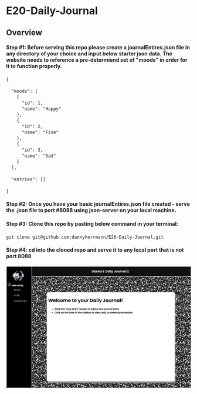 # E20-Daily-Journal

## Overview

#### Step #1: Before serving this repo please create a journalEntires.json file in any directory of your choice and input below starter json data. The website needs to reference a pre-determiend set of "moods" in order for it to function properly. 

```
{

  "moods": [
    {
      "id": 1,
      "name": "Happy"
    },
    {
      "id": 2,
      "name": "Fine"
    },
    {
      "id": 3,
      "name": "Sad"
    }
  ],

  "entries": []

}

```

#### Step #2: Once you have your basic journalEntires.json file created - serve the .json file to port #8088 using json-server on your local machine.

#### Step #3: Clone this repo by pasting below command in your terminal: 
```
git clone git@github.com:dannyherrmann/E20-Daily-Journal.git

```
#### Step #4: cd into the cloned repo and serve it to any local port that is not port 8088

![alt text](styles/E20-Daily-Journal.JPG)